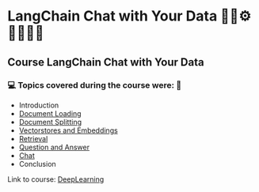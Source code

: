 # LangChain Chat with Your Data 🤖🎲⚙️🤯👨🏻‍💻
## Course LangChain Chat with Your Data
### 💻 Topics covered during the course were: 🚀

- Introduction
- [Document Loading](https://github.com/romulovieira777/LangChain_Chat_with_Your_Data/tree/main/01_Document_Loading)
- [Document Splitting](https://github.com/romulovieira777/LangChain_Chat_with_Your_Data/tree/main/02_Document_Splitting)
- [Vectorstores and Embeddings](https://github.com/romulovieira777/LangChain_Chat_with_Your_Data/tree/main/03_Vectorstores_and_Embeddings)
- [Retrieval](https://github.com/romulovieira777/LangChain_Chat_with_Your_Data/tree/main/04_Retrieval)
- [Question and Answer]()
- [Chat]()
- Conclusion

Link to course: [DeepLearning](https://www.deeplearning.ai/short-courses/langchain-chat-with-your-data/)